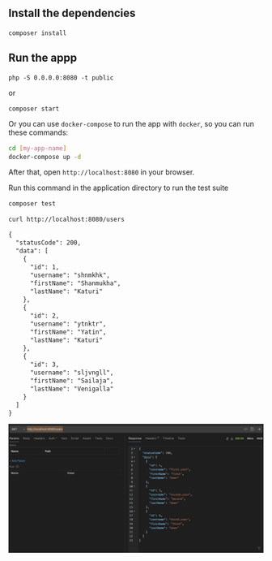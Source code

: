## Install the dependencies
```
composer install
```

## Run the appp
```
php -S 0.0.0.0:8080 -t public
```
or
```
composer start
```

Or you can use `docker-compose` to run the app with `docker`, so you can run these commands:
```bash
cd [my-app-name]
docker-compose up -d
```
After that, open `http://localhost:8080` in your browser.

Run this command in the application directory to run the test suite

```bash
composer test
```
```
curl http://localhost:8080/users
```

```
{
  "statusCode": 200,
  "data": [
    {
      "id": 1,
      "username": "shnmkhk",
      "firstName": "Shanmukha",
      "lastName": "Katuri"
    },
    {
      "id": 2,
      "username": "ytnktr",
      "firstName": "Yatin",
      "lastName": "Katuri"
    },
    {
      "id": 3,
      "username": "sljvngll",
      "firstName": "Sailaja",
      "lastName": "Venigalla"
    }
  ]
}
```
![Screenshot](./screenshots/DB_Results_Preview_REST_GET.png "Text to show on mouseover")